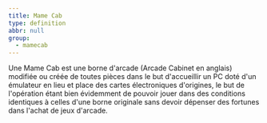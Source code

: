 ```yaml
---
title: Mame Cab
type: definition
abbr: null
group:
  - mamecab
---
```

Une Mame Cab est une borne d'arcade (Arcade Cabinet en anglais) modifiée ou créée de toutes pièces dans le but d'accueillir un PC doté d'un émulateur en lieu et place des cartes électroniques d'origines, le but de l'opération étant bien évidemment de pouvoir jouer dans des conditions identiques à celles d'une borne originale sans devoir dépenser des fortunes dans l'achat de jeux d'arcade.
